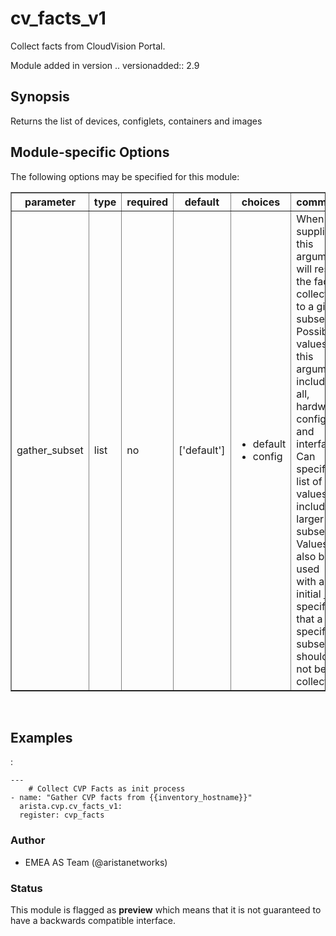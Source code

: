 # cv\_facts\_v1

Collect facts from CloudVision Portal.

Module added in version .. versionadded:: 2.9

<div class="contents" data-local="" data-depth="2">

</div>

## Synopsis

Returns the list of devices, configlets, containers and images

## Module-specific Options

The following options may be specified for this module:

<table border=1 cellpadding=4>

<tr>
<th class="head">parameter</th>
<th class="head">type</th>
<th class="head">required</th>
<th class="head">default</th>
<th class="head">choices</th>
<th class="head">comments</th>
</tr>

<tr>
<td>gather_subset<br/><div style="font-size: small;"></div></td>
<td>list</td>
<td>no</td>
<td>[&#x27;default&#x27;]</td>
<td><ul><li>default</li><li>config</li></ul></td>
<td>
    <div>When supplied, this argument will restrict the facts collected</div>
    <div>to a given subset.  Possible values for this argument include</div>
    <div>all, hardware, config, and interfaces.  Can specify a list of</div>
    <div>values to include a larger subset.  Values can also be used</div>
    <div>with an initial <code><a class="reference internal" href="#!"><span class="std std-ref">!</span></a></code> to specify that a specific subset should</div>
    <div>not be collected.</div>
</td>
</tr>

</table>
</br>

## Examples

:

    ---
        # Collect CVP Facts as init process
    - name: "Gather CVP facts from {{inventory_hostname}}"
      arista.cvp.cv_facts_v1:
      register: cvp_facts

### Author

  - EMEA AS Team (@aristanetworks)

### Status

This module is flagged as **preview** which means that it is not
guaranteed to have a backwards compatible interface.
